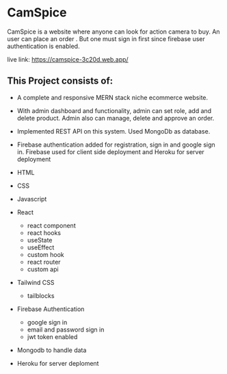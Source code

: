 # CamSpice 

 CamSpice is a  website where anyone can look for action camera to buy. An user can place an order . But one must sign in first since firebase user authentication is enabled.

live link: https://camspice-3c20d.web.app/

## This Project consists of:

-	A complete and responsive MERN stack  niche ecommerce website.
-	With admin dashboard and functionality, admin can set role, add and delete product. Admin also can manage, delete and approve an order.
-	Implemented REST API on this system. Used MongoDb as database.
-	Firebase authentication added for registration, sign in and google sign in. Firebase used for client side deployment and Heroku for server deployment

- HTML
- CSS
- Javascript
- React
  - react component
  - react hooks
  - useState
  - useEffect
  - custom hook
  - react router
  - custom api
- Tailwind CSS
   - tailblocks
- Firebase Authentication
  - google sign in
  - email and password sign in
  - jwt token enabled
- Mongodb to handle data
- Heroku for server deploment


